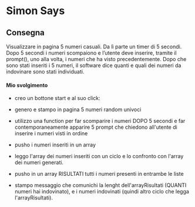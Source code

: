Simon Says
===

## Consegna

Visualizzare in pagina 5 numeri casuali. Da lì parte un timer di 5 secondi.
Dopo 5 secondi i numeri scompaiono e l’utente deve inserire, tramite il prompt(), uno alla volta, i numeri che ha visto precedentemente.
Dopo che sono stati inseriti i 5 numeri, il software dice quanti e quali dei numeri da indovinare sono stati individuati.

#### Mio svolgimento

* creo un bottone start e al suo click:
* genero e stampo in pagina 5 numeri random univoci
* utilizzo una function per far scomparire i numeri DOPO 5 secondi e far contemporaneamente apparire 5 prompt che chiedono all'utente di inserire i numeri visti in ordine
* pusho i numeri inseriti in un array
* leggo l'array dei numeri inseriti con un ciclo e lo confronto con l'array dei numeri generati. 
* pusho in un array RISULTATI tutti i numeri presenti in entrambe le liste

* stampo messaggio che comunichi la lenght dell'arrayRisultati (QUANTI numeri hai indovinato), e i numeri indovinati (quindi altro ciclo che legga l'arrayRisultati).
